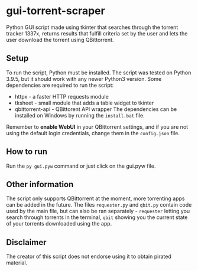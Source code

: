 # gui-torrent-scraper
Python GUI script made using tkinter that searches through the torrent tracker 1337x, returns results that fulfill criteria set by the user and lets the user download the torrent using QBittorrent.
## Setup
To run the script, Python must be installed. The script was tested on Python 3.9.5, but it should work with any newer Python3 version.
Some dependencies are required to run the script:
* httpx - a faster HTTP requests module
* tksheet - small module that adds a table widget to tkinter
* qbittorrent-api - QBittorent API wrapper
The dependencies can be installed on Windows by running the `install.bat` file.

Remember to **enable WebUI** in your QBittorrent settings, and if you are not using the default login credentials, change them in the `config.json` file.
## How to run
Run the `py gui.pyw` command or just click on the gui.pyw file.
## Other information
The script only supports QBittorrent at the moment, more torrenting apps can be added in the future.
The files `requester.py` and `qbit.py` contain code used by the main file, but can also be ran separately - `requester` letting you search through torrents in the terminal, `qbit` showing you the current state of your torrents downloaded using the app.
## Disclaimer
The creator of this script does not endorse using it to obtain pirated material.
